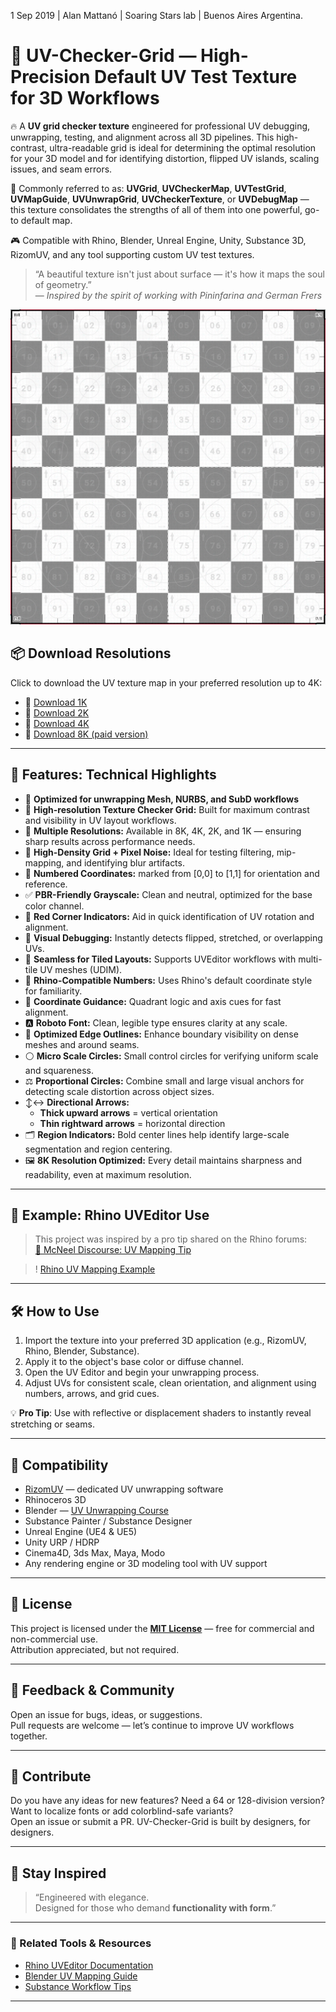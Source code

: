 1 Sep 2019 | Alan Mattanó | Soaring Stars lab | Buenos Aires Argentina.

# 🎯 UV-Checker-Grid — High-Precision Default UV Test Texture for 3D Workflows

🔥 A **UV grid checker texture** engineered for professional UV debugging, unwrapping, testing, and alignment across all 3D pipelines. This high-contrast, ultra-readable grid is ideal for determining the optimal resolution for your 3D model and for identifying distortion, flipped UV islands, scaling issues, and seam errors.

🧠 Commonly referred to as:
**UVGrid**, **UVCheckerMap**, **UVTestGrid**, **UVMapGuide**, **UVUnwrapGrid**, **UVCheckerTexture**, or **UVDebugMap** — this texture consolidates the strengths of all of them into one powerful, go-to default map.

🎮 Compatible with Rhino, Blender, Unreal Engine, Unity, Substance 3D, RizomUV, and any tool supporting custom UV test textures.

> “A beautiful texture isn't just about surface — it's how it maps the soul of geometry.”  
> — *Inspired by the spirit of working with Pininfarina and German Frers*


![1K UV Grid Preview](textures/PrecisionUVmapTexture-AlanMatt-Vr4-02-1K.png)


## 📦 Download Resolutions

Click to download the UV texture map in your preferred resolution up to 4K:

- 🔹 [Download 1K](https://raw.githubusercontent.com/ALanMAttano/UV-Checker-Grid/main/textures/PrecisionUVmapTexture-AlanMatt-Vr4-02-1K.png)
- 🔹 [Download 2K](https://raw.githubusercontent.com/ALanMAttano/UV-Checker-Grid/main/textures/PrecisionUVmapTexture-AlanMatt-Vr4-06-2K.png)
- 🔹 [Download 4K](https://raw.githubusercontent.com/ALanMAttano/UV-Checker-Grid/main/textures/PrecisionUVmapTexture-AlanMatt-Vr4-06-2K.png)
- 🔹 [Download 8K (paid version)](https://textures.mattano.com)


---

## 🚀 Features: Technical Highlights

- 💎 **Optimized for unwrapping Mesh, NURBS, and SubD workflows**
- 🏁 **High-resolution Texture Checker Grid:** Built for maximum contrast and visibility in UV layout workflows.
- 💯 **Multiple Resolutions:** Available in 8K, 4K, 2K, and 1K — ensuring sharp results across performance needs.
- 🧱 **High-Density Grid + Pixel Noise:** Ideal for testing filtering, mip-mapping, and identifying blur artifacts.
- 🎯 **Numbered Coordinates:** marked from [0,0] to [1,1] for orientation and reference.
- ✅ **PBR-Friendly Grayscale:** Clean and neutral, optimized for the base color channel.
- 🔺 **Red Corner Indicators:** Aid in quick identification of UV rotation and alignment.
- 🧠 **Visual Debugging:** Instantly detects flipped, stretched, or overlapping UVs.
- 🧵 **Seamless for Tiled Layouts:** Supports UVEditor workflows with multi-tile UV meshes (UDIM).
- 🔢 **Rhino-Compatible Numbers:** Uses Rhino's default coordinate style for familiarity.
- 📐 **Coordinate Guidance:** Quadrant logic and axis cues for fast alignment.
- 🅰️ **Roboto Font:** Clean, legible type ensures clarity at any scale.
- 🔲 **Optimized Edge Outlines:** Enhance boundary visibility on dense meshes and around seams.
- ⚪ **Micro Scale Circles:** Small control circles for verifying uniform scale and squareness.
- ⚖️ **Proportional Circles:** Combine small and large visual anchors for detecting scale distortion across object sizes.
- ↕️↔️ **Directional Arrows:**  
    - **Thick upward arrows** = vertical orientation  
    - **Thin rightward arrows** = horizontal direction  
- 🗂️ **Region Indicators:** Bold center lines help identify large-scale segmentation and region centering.
- 🖼️ **8K Resolution Optimized:** Every detail maintains sharpness and readability, even at maximum resolution.

---

## 📸 Example: Rhino UVEditor Use

> This project was inspired by a pro tip shared on the Rhino forums:  
[🔗 McNeel Discourse: UV Mapping Tip](https://discourse.mcneel.com/t/uveditor-tip-uv-mapping-replace-your-uv-grid-texture)

> ! [Rhino UV Mapping Example](https://global.discourse-cdn.com/mcneel/uploads/default/original/3X/0/b/0b051d7bcc065e9414fc98e3123168969f20dcd0.mp4)

---

## 🛠️ How to Use

1. Import the texture into your preferred 3D application (e.g., RizomUV, Rhino, Blender, Substance).
2. Apply it to the object's base color or diffuse channel.
3. Open the UV Editor and begin your unwrapping process.
4. Adjust UVs for consistent scale, clean orientation, and alignment using numbers, arrows, and grid cues.

💡 **Pro Tip**: Use with reflective or displacement shaders to instantly reveal stretching or seams.

---

## 🧩 Compatibility

- [RizomUV](https://www.rizomuv.com/) — dedicated UV unwrapping software
- Rhinoceros 3D
- Blender — [UV Unwrapping Course](https://www.udemy.com/course/learn-uv-unwrapping-with-blender-for-unity-3d-game-design)
- Substance Painter / Substance Designer
- Unreal Engine (UE4 & UE5)
- Unity URP / HDRP
- Cinema4D, 3ds Max, Maya, Modo
- Any rendering engine or 3D modeling tool with UV support

---

## 📖 License

This project is licensed under the **[MIT License](https://github.com/ALanMAttano/UV-Checker-Grid/blob/main/LICENSE)** — free for commercial and non-commercial use.  
Attribution appreciated, but not required.

---

## 💬 Feedback & Community

Open an issue for bugs, ideas, or suggestions.  
Pull requests are welcome — let’s continue to improve UV workflows together.

---

## 🤝 Contribute

Do you have any ideas for new features? Need a 64 or 128-division version? Want to localize fonts or add colorblind-safe variants?  
Open an issue or submit a PR. UV-Checker-Grid is built by designers, for designers.

---

## 💬 Stay Inspired

> “Engineered with elegance.  
> Designed for those who demand **functionality with form**.”

---

### 🔗 Related Tools & Resources

- [Rhino UVEditor Documentation](https://www.rhino3d.com)
- [Blender UV Mapping Guide](https://docs.blender.org/manual/en/latest/modeling/meshes/uv/editing.html)
- [Substance Workflow Tips](https://substance3d.adobe.com)

---

